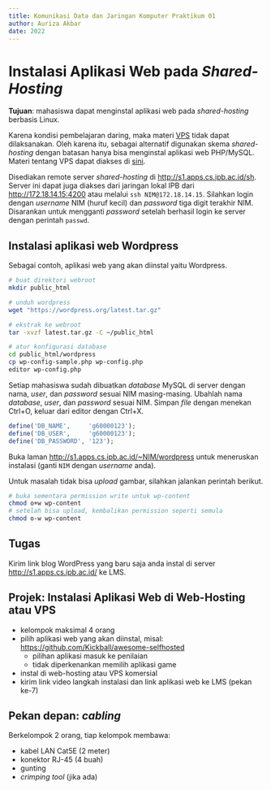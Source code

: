 ```yaml
---
title: Komunikasi Data dan Jaringan Komputer Praktikum 01
author: Auriza Akbar
date: 2022
---
```



# Instalasi Aplikasi Web pada *Shared-Hosting*

**Tujuan**: mahasiswa dapat menginstal aplikasi web pada *shared-hosting* berbasis Linux.

Karena kondisi pembelajaran daring, maka materi [VPS](p01-vps.md) tidak dapat dilaksanakan.
Oleh karena itu, sebagai alternatif digunakan skema *shared-hosting* dengan
batasan hanya bisa menginstal aplikasi web PHP/MySQL. Materi tentang VPS
dapat diakses di [sini](p01-vps.md).

Disediakan remote server *shared-hosting* di <http://s1.apps.cs.ipb.ac.id/sh>.
Server ini dapat juga diakses dari jaringan lokal IPB dari <http://172.18.14.15:4200> atau melalui `ssh NIM@172.18.14.15`.
Silahkan login dengan *username* NIM (huruf kecil) dan *password* tiga digit terakhir NIM.
Disarankan untuk mengganti *password* setelah berhasil login ke server dengan perintah `passwd`.

<!--

```bash
# ganti password login
passwd

# ganti password MySQL
mysql -e "SET PASSWORD FOR '$USER' = '_____';" -p
```

## Setup Server

```bash
# instal apache, mysql, php
sudo a2enmod userdir rewrite
sudo sed -i '21,25 s/^/#/' /etc/apache2/mods-available/php7.2.conf
sudo service apache2 restart
# create user for each student
# create database for each user
```
-->

## Instalasi aplikasi web Wordpress

Sebagai contoh, aplikasi web yang akan diinstal yaitu Wordpress.

```bash
# buat direktori webroot
mkdir public_html

# unduh wordpress
wget "https://wordpress.org/latest.tar.gz"

# ekstrak ke webroot
tar -xvzf latest.tar.gz -C ~/public_html

# atur konfigurasi database
cd public_html/wordpress
cp wp-config-sample.php wp-config.php
editor wp-config.php
```

Setiap mahasiswa sudah dibuatkan *database* MySQL di server dengan nama, *user*, dan *password* sesuai NIM masing-masing.
Ubahlah nama *database*, *user*, dan *password* sesuai NIM.
Simpan *file* dengan menekan Ctrl+O, keluar dari editor dengan Ctrl+X.

```php
define('DB_NAME',     'g60000123');
define('DB_USER',     'g60000123');
define('DB_PASSWORD', '123');
```

Buka laman <http://s1.apps.cs.ipb.ac.id/~NIM/wordpress> untuk meneruskan instalasi
(ganti `NIM` dengan *username* anda).

Untuk masalah tidak bisa *upload* gambar, silahkan jalankan perintah berikut.

```bash
# buka sementara permission write untuk wp-content
chmod o+w wp-content
# setelah bisa upload, kembalikan permission seperti semula
chmod o-w wp-content
```

## Tugas

Kirim link blog WordPress yang baru saja anda instal di server <http://s1.apps.cs.ipb.ac.id/> ke LMS.


## Projek: Instalasi Aplikasi Web di Web-Hosting atau VPS

- kelompok maksimal 4 orang
- pilih aplikasi web yang akan diinstal, misal: <https://github.com/Kickball/awesome-selfhosted>
    - pilihan aplikasi masuk ke penilaian
    - tidak diperkenankan memilih aplikasi game
- instal di web-hosting atau VPS komersial
- kirim link video langkah instalasi dan link aplikasi web ke LMS (pekan ke-7)

## Pekan depan: *cabling*

Berkelompok 2 orang, tiap kelompok membawa:

- kabel LAN Cat5E (2 meter)
- konektor RJ-45 (4 buah)
- gunting
- *crimping tool* (jika ada)
